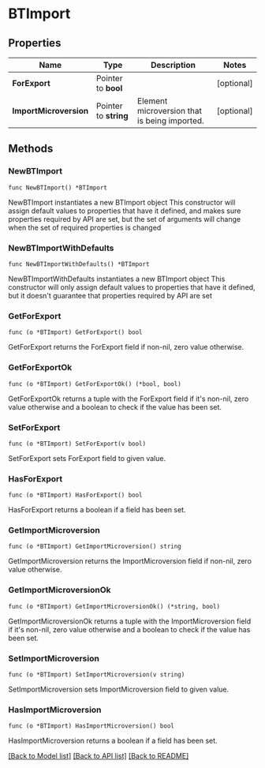 # BTImport

## Properties

Name | Type | Description | Notes
------------ | ------------- | ------------- | -------------
**ForExport** | Pointer to **bool** |  | [optional] 
**ImportMicroversion** | Pointer to **string** | Element microversion that is being imported. | [optional] 

## Methods

### NewBTImport

`func NewBTImport() *BTImport`

NewBTImport instantiates a new BTImport object
This constructor will assign default values to properties that have it defined,
and makes sure properties required by API are set, but the set of arguments
will change when the set of required properties is changed

### NewBTImportWithDefaults

`func NewBTImportWithDefaults() *BTImport`

NewBTImportWithDefaults instantiates a new BTImport object
This constructor will only assign default values to properties that have it defined,
but it doesn't guarantee that properties required by API are set

### GetForExport

`func (o *BTImport) GetForExport() bool`

GetForExport returns the ForExport field if non-nil, zero value otherwise.

### GetForExportOk

`func (o *BTImport) GetForExportOk() (*bool, bool)`

GetForExportOk returns a tuple with the ForExport field if it's non-nil, zero value otherwise
and a boolean to check if the value has been set.

### SetForExport

`func (o *BTImport) SetForExport(v bool)`

SetForExport sets ForExport field to given value.

### HasForExport

`func (o *BTImport) HasForExport() bool`

HasForExport returns a boolean if a field has been set.

### GetImportMicroversion

`func (o *BTImport) GetImportMicroversion() string`

GetImportMicroversion returns the ImportMicroversion field if non-nil, zero value otherwise.

### GetImportMicroversionOk

`func (o *BTImport) GetImportMicroversionOk() (*string, bool)`

GetImportMicroversionOk returns a tuple with the ImportMicroversion field if it's non-nil, zero value otherwise
and a boolean to check if the value has been set.

### SetImportMicroversion

`func (o *BTImport) SetImportMicroversion(v string)`

SetImportMicroversion sets ImportMicroversion field to given value.

### HasImportMicroversion

`func (o *BTImport) HasImportMicroversion() bool`

HasImportMicroversion returns a boolean if a field has been set.


[[Back to Model list]](../README.md#documentation-for-models) [[Back to API list]](../README.md#documentation-for-api-endpoints) [[Back to README]](../README.md)


